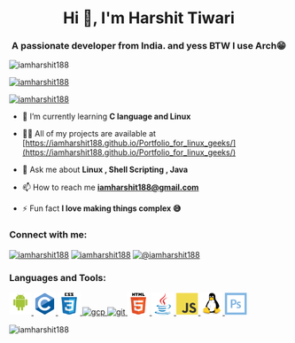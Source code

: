 <h1 align="center">Hi 👋, I'm Harshit Tiwari</h1>
<h3 align="center">A passionate developer from India. and yess BTW I use Arch😁</h3>

<p align="left"> <img src="https://komarev.com/ghpvc/?username=iamharshit188&label=Profile%20views&color=0e75b6&style=flat" alt="iamharshit188" /> </p>

<p align="left"> <a href="https://github.com/ryo-ma/github-profile-trophy"><img src="https://github-profile-trophy.vercel.app/?username=iamharshit188" alt="iamharshit188" /></a> </p>

<p align="left"> <a href="https://twitter.com/iamharshit188" target="blank"><img src="https://img.shields.io/twitter/follow/iamharshit188?logo=twitter&style=for-the-badge" alt="iamharshit188" /></a> </p>

- 🌱 I’m currently learning **C language and Linux**

- 👨‍💻 All of my projects are available at [https://iamharshit188.github.io/Portfolio_for_linux_geeks/](https://iamharshit188.github.io/Portfolio_for_linux_geeks/)

- 💬 Ask me about **Linux , Shell Scripting , Java**

- 📫 How to reach me **iamharshit188@gmail.com**

- ⚡ Fun fact **I love making things complex 😅**

<h3 align="left">Connect with me:</h3>
<p align="left">
<a href="https://twitter.com/iamharshit188" target="blank"><img align="center" src="https://raw.githubusercontent.com/rahuldkjain/github-profile-readme-generator/master/src/images/icons/Social/twitter.svg" alt="iamharshit188" height="30" width="40" /></a>
<a href="https://instagram.com/iamharshit188" target="blank"><img align="center" src="https://raw.githubusercontent.com/rahuldkjain/github-profile-readme-generator/master/src/images/icons/Social/instagram.svg" alt="iamharshit188" height="30" width="40" /></a>
<a href="https://www.youtube.com/c/@iamharshit188" target="blank"><img align="center" src="https://raw.githubusercontent.com/rahuldkjain/github-profile-readme-generator/master/src/images/icons/Social/youtube.svg" alt="@iamharshit188" height="30" width="40" /></a>
</p>

<h3 align="left">Languages and Tools:</h3>
<p align="left"> <a href="https://developer.android.com" target="_blank" rel="noreferrer"> <img src="https://raw.githubusercontent.com/devicons/devicon/master/icons/android/android-original-wordmark.svg" alt="android" width="40" height="40"/> </a> <a href="https://www.cprogramming.com/" target="_blank" rel="noreferrer"> <img src="https://raw.githubusercontent.com/devicons/devicon/master/icons/c/c-original.svg" alt="c" width="40" height="40"/> </a> <a href="https://www.w3schools.com/css/" target="_blank" rel="noreferrer"> <img src="https://raw.githubusercontent.com/devicons/devicon/master/icons/css3/css3-original-wordmark.svg" alt="css3" width="40" height="40"/> </a> <a href="https://cloud.google.com" target="_blank" rel="noreferrer"> <img src="https://www.vectorlogo.zone/logos/google_cloud/google_cloud-icon.svg" alt="gcp" width="40" height="40"/> </a> <a href="https://git-scm.com/" target="_blank" rel="noreferrer"> <img src="https://www.vectorlogo.zone/logos/git-scm/git-scm-icon.svg" alt="git" width="40" height="40"/> </a> <a href="https://www.w3.org/html/" target="_blank" rel="noreferrer"> <img src="https://raw.githubusercontent.com/devicons/devicon/master/icons/html5/html5-original-wordmark.svg" alt="html5" width="40" height="40"/> </a> <a href="https://www.java.com" target="_blank" rel="noreferrer"> <img src="https://raw.githubusercontent.com/devicons/devicon/master/icons/java/java-original.svg" alt="java" width="40" height="40"/> </a> <a href="https://developer.mozilla.org/en-US/docs/Web/JavaScript" target="_blank" rel="noreferrer"> <img src="https://raw.githubusercontent.com/devicons/devicon/master/icons/javascript/javascript-original.svg" alt="javascript" width="40" height="40"/> </a> <a href="https://www.linux.org/" target="_blank" rel="noreferrer"> <img src="https://raw.githubusercontent.com/devicons/devicon/master/icons/linux/linux-original.svg" alt="linux" width="40" height="40"/> </a> <a href="https://www.photoshop.com/en" target="_blank" rel="noreferrer"> <img src="https://raw.githubusercontent.com/devicons/devicon/master/icons/photoshop/photoshop-line.svg" alt="photoshop" width="40" height="40"/> </a> </p>

<p><img align="center" src="https://github-readme-stats.vercel.app/api/top-langs?username=iamharshit188&show_icons=true&locale=en&layout=compact" alt="iamharshit188" /></p>
